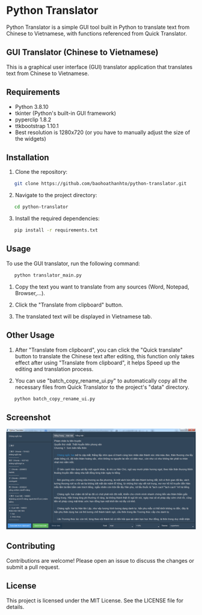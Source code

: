 # Python Translator

Python Translator is a simple GUI tool built in Python to translate text from Chinese to Vietnamese, with functions referenced from Quick Translator.

## GUI Translator (Chinese to Vietnamese)

This is a graphical user interface (GUI) translator application that translates text from Chinese to Vietnamese.

## Requirements

- Python 3.8.10
- tkinter (Python's built-in GUI framework)
- pyperclip 1.8.2
- ttkbootstrap 1.10.1
- Best resolution is 1280x720 (or you have to manually adjust the size of the widgets)

## Installation

1. Clone the repository:
```bash
   git clone https://github.com/baohoathanhto/python-translator.git
```

2. Navigate to the project directory:
```bash
   cd python-translator
```

3. Install the required dependencies:
```bash
   pip install -r requirements.txt
```

## Usage

To use the GUI translator, run the following command:
```bash
   python translator_main.py
```

1. Copy the text you want to translate from any sources (Word, Notepad, Browser,...).

2. Click the "Translate from clipboard" button.

3. The translated text will be displayed in Vietnamese tab.

## Other Usage

1. After "Translate from clipboard", you can click the "Quick translate" button to translate the Chinese text after editing, this function only takes effect after using "Translate from clipboard", it helps Speed up the editing and translation process.

2. You can use "batch_copy_rename_ui.py" to automatically copy all the necessary files from Quick Translator to the project's "data" directory.
```bash
   python batch_copy_rename_ui.py
```

## Screenshot

![GUI Translator Screenshot](screenshot.png)

## Contributing

Contributions are welcome! Please open an issue to discuss the changes or submit a pull request.

## License

This project is licensed under the MIT License. See the LICENSE file for details.
